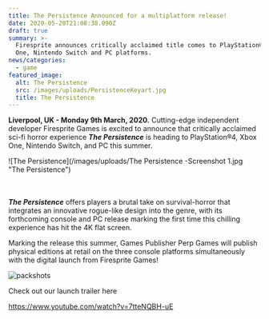 ```yaml
---
title: The Persistence Announced for a multiplatform release!
date: 2020-05-20T21:08:38.090Z
draft: true
summary: >-
  Firesprite announces critically acclaimed title comes to PlayStation® 4, Xbox
  One, Nintendo Switch and PC platforms.
news/categories:
  - game
featured_image:
  alt: The Persistence
  src: /images/uploads/PersistenceKeyart.jpg
  title: The Persistence
---
```

**Liverpool, UK - Monday 9th March, 2020.** Cutting-edge independent developer Firesprite Games is excited to announce that critically acclaimed sci-fi horror experience ***The Persistence*** is heading to PlayStation®4, Xbox One, Nintendo Switch, and PC this summer.

![The Persistence](/images/uploads/The Persistence -Screenshot 1.jpg "The Persistence")

\
\
***The Persistence*** offers players a brutal take on survival-horror that integrates an innovative rogue-like design into the genre, with its forthcoming console and PC release marking the first time this chilling experience has hit the 4K flat screen.

Marking the release this summer, Games Publisher Perp Games will publish physical editions at retail on the three console platforms simultaneously with the digital launch from Firesprite Games!

![packshots](/images/uploads/persisteneceboxart.jpg "The Persistence Packshots")

Check out our launch trailer here 

<https://www.youtube.com/watch?v=7tteNQBH-uE>
